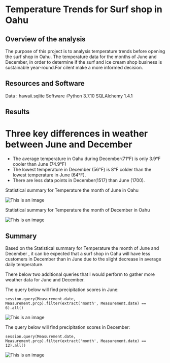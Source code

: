 # Temperature Trends for Surf shop in Oahu

## Overview of the analysis

The purpose of this project is to analysis temperature trends before opening the surf shop  in Oahu. The temperature data for the months of June and December, in order to determine if the surf and ice cream shop business is sustainable year-round.For cilent make a more informed decision.


## Resources and Software
Data : hawaii.sqlite
Software :Python 3.7.10
SQLAlchemy 1.4.1

## Results
# Three key differences in weather between June and December

- The average temperature in Oahu during December(71°F) is only 3.9°F cooler than June (74.9°F)
- The lowest temperature in December (56°F)  is 8°F colder than the lowest temperature in June (64°F).
- There are less data points in December(1517) than June (1700).


Statistical summary for  Temperature the month of June in Oahu  

![This is an image](https://github.com/NadaAdem/Surfs_up/blob/main/Resources/June_temp.png)



Statistical summary for  Temperature the month of December in Oahu  

![This is an image](https://github.com/NadaAdem/Surfs_up/blob/main/Resources/Dec_temp.png)


## Summary
Based on the  Statistical summary for  Temperature the month of June and  December , it can be expected that a surf shop in Oahu will have less customers in December than in June due to the slight decrease in average daily temperature. 

 There below two additional queries that I would perform to gather more weather data for June and December.

The query below will find precipitation scores in June:


```
session.query(Measurement.date, Measurement.prcp).filter(extract('month', Measurement.date) == 6).all()
```

![This is an image](https://github.com/NadaAdem/Surfs_up/blob/main/Resources/june_prec.png)


The query below will find precipitation scores in December:

```
session.query(Measurement.date, Measurement.prcp).filter(extract('month', Measurement.date) == 12).all()
```
![This is an image](https://github.com/NadaAdem/Surfs_up/blob/main/Resources/december_prec.png)
